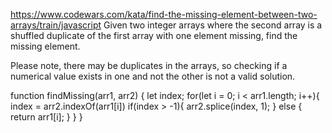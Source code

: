 https://www.codewars.com/kata/find-the-missing-element-between-two-arrays/train/javascript
Given two integer arrays where the second array is a shuffled duplicate of the first array with one element missing, find the missing element.

Please note, there may be duplicates in the arrays, so checking if a numerical value exists in one and not the other is not a valid solution.

function findMissing(arr1, arr2) {
  let index;
  for(let i = 0; i < arr1.length; i++){
    index = arr2.indexOf(arr1[i])
    if(index > -1){
      arr2.splice(index, 1);
    } else {
      return arr1[i];
    }
  }
}
